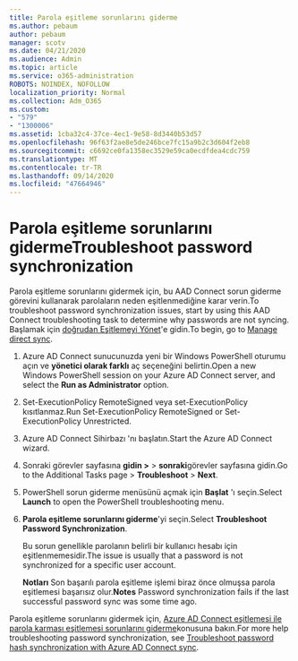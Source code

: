 ```yaml
---
title: Parola eşitleme sorunlarını giderme
ms.author: pebaum
author: pebaum
manager: scotv
ms.date: 04/21/2020
ms.audience: Admin
ms.topic: article
ms.service: o365-administration
ROBOTS: NOINDEX, NOFOLLOW
localization_priority: Normal
ms.collection: Adm_O365
ms.custom:
- "579"
- "1300006"
ms.assetid: 1cba32c4-37ce-4ec1-9e58-8d3440b53d57
ms.openlocfilehash: 96f63f2ae8e5de246bce7fc15a9b2c3d604f2eb8
ms.sourcegitcommit: c6692ce0fa1358ec3529e59ca0ecdfdea4cdc759
ms.translationtype: MT
ms.contentlocale: tr-TR
ms.lasthandoff: 09/14/2020
ms.locfileid: "47664946"
---
```

# <a name="troubleshoot-password-synchronization"></a><span data-ttu-id="26ab5-102">Parola eşitleme sorunlarını giderme</span><span class="sxs-lookup"><span data-stu-id="26ab5-102">Troubleshoot password synchronization</span></span>

<span data-ttu-id="26ab5-103">Parola eşitleme sorunlarını gidermek için, bu AAD Connect sorun giderme görevini kullanarak parolaların neden eşitlenmediğine karar verin.</span><span class="sxs-lookup"><span data-stu-id="26ab5-103">To troubleshoot password synchronization issues, start by using this AAD Connect troubleshooting task to determine why passwords are not syncing.</span></span> <span data-ttu-id="26ab5-104">Başlamak için [doğrudan Eşitlemeyi Yönet](https://admin.microsoft.com/AdminPortal/Home#/dirsyncmanagement)'e gidin.</span><span class="sxs-lookup"><span data-stu-id="26ab5-104">To begin, go to [Manage direct sync](https://admin.microsoft.com/AdminPortal/Home#/dirsyncmanagement).</span></span>  

1. <span data-ttu-id="26ab5-105">Azure AD Connect sunucunuzda yeni bir Windows PowerShell oturumu açın ve **yönetici olarak farklı** aç seçeneğini belirtin.</span><span class="sxs-lookup"><span data-stu-id="26ab5-105">Open a new Windows PowerShell session on your Azure AD Connect server, and select the **Run as Administrator** option.</span></span>

2. <span data-ttu-id="26ab5-106">Set-ExecutionPolicy RemoteSigned veya set-ExecutionPolicy kısıtlanmaz.</span><span class="sxs-lookup"><span data-stu-id="26ab5-106">Run Set-ExecutionPolicy RemoteSigned or Set-ExecutionPolicy Unrestricted.</span></span>

3. <span data-ttu-id="26ab5-107">Azure AD Connect Sihirbazı 'nı başlatın.</span><span class="sxs-lookup"><span data-stu-id="26ab5-107">Start the Azure AD Connect wizard.</span></span>

4. <span data-ttu-id="26ab5-108">Sonraki görevler sayfasına **gidin >**  >  **sonraki**görevler sayfasına gidin.</span><span class="sxs-lookup"><span data-stu-id="26ab5-108">Go to the Additional Tasks page > **Troubleshoot** > **Next**.</span></span>

5. <span data-ttu-id="26ab5-109">PowerShell sorun giderme menüsünü açmak için **Başlat** 'ı seçin.</span><span class="sxs-lookup"><span data-stu-id="26ab5-109">Select **Launch** to open the PowerShell troubleshooting menu.</span></span>

6. <span data-ttu-id="26ab5-110">**Parola eşitleme sorunlarını giderme**'yi seçin.</span><span class="sxs-lookup"><span data-stu-id="26ab5-110">Select **Troubleshoot Password Synchronization**.</span></span>

    <span data-ttu-id="26ab5-111">Bu sorun genellikle parolanın belirli bir kullanıcı hesabı için eşitlenmemesidir.</span><span class="sxs-lookup"><span data-stu-id="26ab5-111">The issue is usually that a password is not synchronized for a specific user account.</span></span>

    <span data-ttu-id="26ab5-112">**Notları** Son başarılı parola eşitleme işlemi biraz önce olmuşsa parola eşitlemesi başarısız olur.</span><span class="sxs-lookup"><span data-stu-id="26ab5-112">**Notes** Password synchronization fails if the last successful password sync was some time ago.</span></span>

<span data-ttu-id="26ab5-113">Parola eşitleme sorunlarını gidermek için, [Azure AD Connect eşitlemesi ile parola karması eşitlemesi sorunlarını giderme](https://docs.microsoft.com/azure/active-directory/hybrid/tshoot-connect-password-hash-synchronization)konusuna bakın.</span><span class="sxs-lookup"><span data-stu-id="26ab5-113">For more help troubleshooting password synchronization, see [Troubleshoot password hash synchronization with Azure AD Connect sync](https://docs.microsoft.com/azure/active-directory/hybrid/tshoot-connect-password-hash-synchronization).</span></span>